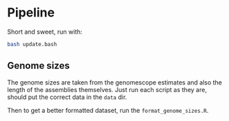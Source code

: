 # Pipeline

Short and sweet, run with:

```bash
bash update.bash
```

## Genome sizes

The genome sizes are taken from the genomescope estimates and also the length of the assemblies themselves. Just run each script as they are, should put the correct data in the `data` dir.

Then to get a better formatted dataset, run the `format_genome_sizes.R`.
